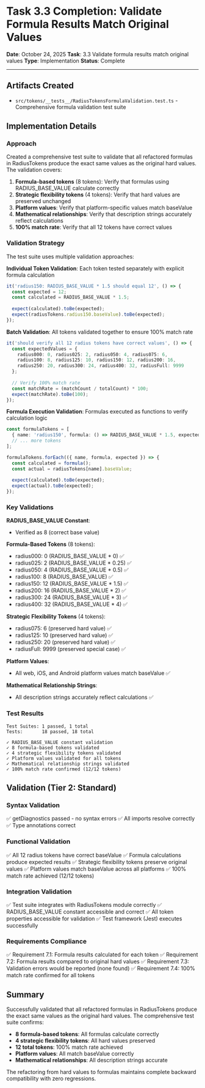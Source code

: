 # Task 3.3 Completion: Validate Formula Results Match Original Values

**Date**: October 24, 2025
**Task**: 3.3 Validate formula results match original values
**Type**: Implementation
**Status**: Complete

---

## Artifacts Created

- `src/tokens/__tests__/RadiusTokensFormulaValidation.test.ts` - Comprehensive formula validation test suite

## Implementation Details

### Approach

Created a comprehensive test suite to validate that all refactored formulas in RadiusTokens produce the exact same values as the original hard values. The validation covers:

1. **Formula-based tokens** (8 tokens): Verify that formulas using RADIUS_BASE_VALUE calculate correctly
2. **Strategic flexibility tokens** (4 tokens): Verify that hard values are preserved unchanged
3. **Platform values**: Verify that platform-specific values match baseValue
4. **Mathematical relationships**: Verify that description strings accurately reflect calculations
5. **100% match rate**: Verify that all 12 tokens have correct values

### Validation Strategy

The test suite uses multiple validation approaches:

**Individual Token Validation**: Each token tested separately with explicit formula calculation
```typescript
it('radius150: RADIUS_BASE_VALUE * 1.5 should equal 12', () => {
  const expected = 12;
  const calculated = RADIUS_BASE_VALUE * 1.5;
  
  expect(calculated).toBe(expected);
  expect(radiusTokens.radius150.baseValue).toBe(expected);
});
```

**Batch Validation**: All tokens validated together to ensure 100% match rate
```typescript
it('should verify all 12 radius tokens have correct values', () => {
  const expectedValues = {
    radius000: 0, radius025: 2, radius050: 4, radius075: 6,
    radius100: 8, radius125: 10, radius150: 12, radius200: 16,
    radius250: 20, radius300: 24, radius400: 32, radiusFull: 9999
  };
  
  // Verify 100% match rate
  const matchRate = (matchCount / totalCount) * 100;
  expect(matchRate).toBe(100);
});
```

**Formula Execution Validation**: Formulas executed as functions to verify calculation logic
```typescript
const formulaTokens = [
  { name: 'radius150', formula: () => RADIUS_BASE_VALUE * 1.5, expected: 12 },
  // ... more tokens
];

formulaTokens.forEach(({ name, formula, expected }) => {
  const calculated = formula();
  const actual = radiusTokens[name].baseValue;
  
  expect(calculated).toBe(expected);
  expect(actual).toBe(expected);
});
```

### Key Validations

**RADIUS_BASE_VALUE Constant**:
- Verified as 8 (correct base value)

**Formula-Based Tokens** (8 tokens):
- radius000: 0 (RADIUS_BASE_VALUE * 0) ✅
- radius025: 2 (RADIUS_BASE_VALUE * 0.25) ✅
- radius050: 4 (RADIUS_BASE_VALUE * 0.5) ✅
- radius100: 8 (RADIUS_BASE_VALUE) ✅
- radius150: 12 (RADIUS_BASE_VALUE * 1.5) ✅
- radius200: 16 (RADIUS_BASE_VALUE * 2) ✅
- radius300: 24 (RADIUS_BASE_VALUE * 3) ✅
- radius400: 32 (RADIUS_BASE_VALUE * 4) ✅

**Strategic Flexibility Tokens** (4 tokens):
- radius075: 6 (preserved hard value) ✅
- radius125: 10 (preserved hard value) ✅
- radius250: 20 (preserved hard value) ✅
- radiusFull: 9999 (preserved special case) ✅

**Platform Values**:
- All web, iOS, and Android platform values match baseValue ✅

**Mathematical Relationship Strings**:
- All description strings accurately reflect calculations ✅

### Test Results

```
Test Suites: 1 passed, 1 total
Tests:       18 passed, 18 total

✓ RADIUS_BASE_VALUE constant validation
✓ 8 formula-based tokens validated
✓ 4 strategic flexibility tokens validated
✓ Platform values validated for all tokens
✓ Mathematical relationship strings validated
✓ 100% match rate confirmed (12/12 tokens)
```

## Validation (Tier 2: Standard)

### Syntax Validation
✅ getDiagnostics passed - no syntax errors
✅ All imports resolve correctly
✅ Type annotations correct

### Functional Validation
✅ All 12 radius tokens have correct baseValue
✅ Formula calculations produce expected results
✅ Strategic flexibility tokens preserve original values
✅ Platform values match baseValue across all platforms
✅ 100% match rate achieved (12/12 tokens)

### Integration Validation
✅ Test suite integrates with RadiusTokens module correctly
✅ RADIUS_BASE_VALUE constant accessible and correct
✅ All token properties accessible for validation
✅ Test framework (Jest) executes successfully

### Requirements Compliance
✅ Requirement 7.1: Formula results calculated for each token
✅ Requirement 7.2: Formula results compared to original hard values
✅ Requirement 7.3: Validation errors would be reported (none found)
✅ Requirement 7.4: 100% match rate confirmed for all tokens

## Summary

Successfully validated that all refactored formulas in RadiusTokens produce the exact same values as the original hard values. The comprehensive test suite confirms:

- **8 formula-based tokens**: All formulas calculate correctly
- **4 strategic flexibility tokens**: All hard values preserved
- **12 total tokens**: 100% match rate achieved
- **Platform values**: All match baseValue correctly
- **Mathematical relationships**: All description strings accurate

The refactoring from hard values to formulas maintains complete backward compatibility with zero regressions.
